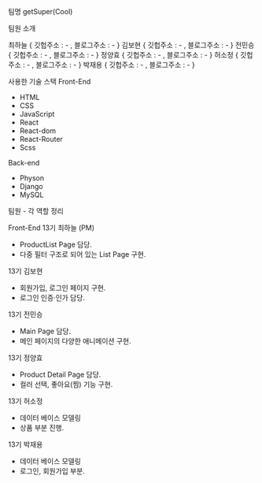 팀명 getSuper(Cool)

팀원 소개

최하늘 {
깃헙주소 : - ,
블로그주소 : -
}
김보현 {
깃헙주소 : - ,
블로그주소 : -
}
전민승 {
깃헙주소 : - ,
블로그주소 : -
}
정양효 {
깃헙주소 : - ,
블로그주소 : -
}
허소정 {
깃헙주소 : - ,
블로그주소 : -
}
박재용 {
깃헙주소 : - ,
블로그주소 : -
}

사용한 기술 스택
Front-End

- HTML
- CSS
- JavaScript
- React
- React-dom
- React-Router
- Scss

Back-end

- Physon
- Django
- MySQL

팀원 - 각 역할 정리

Front-End
13기 최하늘 (PM)

- ProductList Page 담당.
- 다중 필터 구조로 되어 있는 List Page 구현.

13기 김보현

- 회원가입, 로그인 페이지 구현.
- 로그인 인증·인가 담당.

13기 전민승

- Main Page 담당.
- 메인 페이지의 다양한 애니메이션 구현.

13기 정양효

- Product Detail Page 담당.
- 컬러 선택, 좋아요(찜) 기능 구현.

13기 허소정

- 데이터 베이스 모델링
- 상품 부분 진행.

13기 박재용

- 데이터 베이스 모델링
- 로그인, 회원가입 부분.
